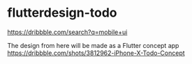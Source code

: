 # flutterdesign-todo

https://dribbble.com/search?q=mobile+ui

The design from here will be made as a Flutter concept app
https://dribbble.com/shots/3812962-iPhone-X-Todo-Concept